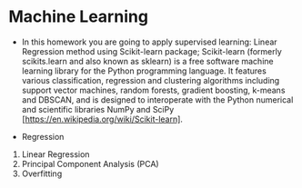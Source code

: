 # Machine Learning
+ In this homework you are going to apply supervised learning: Linear Regression method using Scikit-learn package; Scikit-learn (formerly scikits.learn and also known as sklearn) is a free software machine learning library for the Python programming language. It features various classification, regression and clustering algorithms including support vector machines, random forests, gradient boosting, k-means and DBSCAN, and is designed to interoperate with the Python numerical and scientific libraries NumPy and SciPy [https://en.wikipedia.org/wiki/Scikit-learn].

+ Regression
1. Linear Regression
2. Principal Component Analysis (PCA)
3. Overfitting
